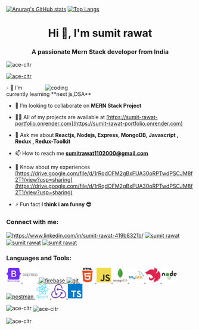 [![Anurag's GitHub stats](https://github-readme-stats.vercel.app/api?username=ace-cltr&theme=tokyonight&show_icons=true&rank_icon=github)](https://github.com/anuraghazra/github-readme-stats)
[![Top Langs](https://github-readme-stats.vercel.app/api/top-langs/?username=ace-cltr&theme=tokyonight&layout=donut)](https://github.com/anuraghazra/github-readme-stats)

<h1 align="center">Hi 👋, I'm sumit rawat</h1>
<h3 align="center">A passionate Mern Stack developer from India</h3>
<p align="left"> <img src="https://komarev.com/ghpvc/?username=ace-cltr&label=Profile%20views&color=0e75b6&style=flat" alt="ace-cltr" /> </p>

<p align="left"> <a href="https://github.com/ryo-ma/github-profile-trophy"><img src="https://github-profile-trophy.vercel.app/?username=ace-cltr" alt="ace-cltr" /></a> </p>

<img align="right" width="400" src="https://luatgiale.vn/wp-content/uploads/2019/09/sales-manager-dl.gif" alt="coding">
- 🌱 I’m currently learning **next js,DSA**

- 👯 I’m looking to collaborate on **MERN Stack Project**

- 👨‍💻 All of my projects are available at [https://sumit-rawat-portfolio.onrender.com](https://sumit-rawat-portfolio.onrender.com)

- 💬 Ask me about **Reactjs, Nodejs, Express, MongoDB, Javascript , Redux , Redux-Toolkit**

- 📫 How to reach me **sumitrawat1102000@gmail.com**

- 📄 Know about my experiences [https://drive.google.com/file/d/1rRqdOFM2gBxFUA30oRPTwdPSCJM8f2T1/view?usp=sharing](https://drive.google.com/file/d/1rRqdOFM2gBxFUA30oRPTwdPSCJM8f2T1/view?usp=sharing)

- ⚡ Fun fact **I think i am funny 😎**

<h3 align="left">Connect with me:</h3>
<p align="left">
<a href="https://www.linkedin.com/in/sumit-rawat-419b8321b/" target="blank"><img align="center" src="https://raw.githubusercontent.com/rahuldkjain/github-profile-readme-generator/master/src/images/icons/Social/linked-in-alt.svg" alt="https://www.linkedin.com/in/sumit-rawat-419b8321b/" height="30" width="40" /></a>
<a href="https://www.facebook.com/profile.php?id=100066165454663" target="blank"><img align="center" src="https://raw.githubusercontent.com/rahuldkjain/github-profile-readme-generator/master/src/images/icons/Social/facebook.svg" alt="sumit rawat" height="30" width="40" /></a>
<a href="https://www.instagram.com/sumitrawat6216/?next=%2F" target="blank"><img align="center" src="https://raw.githubusercontent.com/rahuldkjain/github-profile-readme-generator/master/src/images/icons/Social/instagram.svg" alt="sumit rawat" height="30" width="40" /></a>
<a href="https://leetcode.com/sumitrawat1102000/" target="blank"><img align="center" src="https://raw.githubusercontent.com/rahuldkjain/github-profile-readme-generator/master/src/images/icons/Social/leet-code.svg" alt="sumit rawat" height="30" width="40" /></a>
</p>

<h3 align="left">Languages and Tools:</h3>
<p align="left"> <a href="https://getbootstrap.com" target="_blank" rel="noreferrer"> <img src="https://raw.githubusercontent.com/devicons/devicon/master/icons/bootstrap/bootstrap-plain-wordmark.svg" alt="bootstrap" width="40" height="40"/> </a> <a href="https://expressjs.com" target="_blank" rel="noreferrer"> <img src="https://raw.githubusercontent.com/devicons/devicon/master/icons/express/express-original-wordmark.svg" alt="express" width="40" height="40"/> </a> <a href="https://firebase.google.com/" target="_blank" rel="noreferrer"> <img src="https://www.vectorlogo.zone/logos/firebase/firebase-icon.svg" alt="firebase" width="40" height="40"/> </a> <a href="https://git-scm.com/" target="_blank" rel="noreferrer"> <img src="https://www.vectorlogo.zone/logos/git-scm/git-scm-icon.svg" alt="git" width="40" height="40"/> </a> <a href="https://www.w3.org/html/" target="_blank" rel="noreferrer"> <img src="https://raw.githubusercontent.com/devicons/devicon/master/icons/html5/html5-original-wordmark.svg" alt="html5" width="40" height="40"/> </a> <a href="https://developer.mozilla.org/en-US/docs/Web/JavaScript" target="_blank" rel="noreferrer"> <img src="https://raw.githubusercontent.com/devicons/devicon/master/icons/javascript/javascript-original.svg" alt="javascript" width="40" height="40"/> </a> <a href="https://www.mongodb.com/" target="_blank" rel="noreferrer"> <img src="https://raw.githubusercontent.com/devicons/devicon/master/icons/mongodb/mongodb-original-wordmark.svg" alt="mongodb" width="40" height="40"/> </a> <a href="https://www.mysql.com/" target="_blank" rel="noreferrer"> <img src="https://raw.githubusercontent.com/devicons/devicon/master/icons/mysql/mysql-original-wordmark.svg" alt="mysql" width="40" height="40"/> </a> <a href="https://nestjs.com/" target="_blank" rel="noreferrer"> <img src="https://raw.githubusercontent.com/devicons/devicon/master/icons/nestjs/nestjs-plain.svg" alt="nestjs" width="40" height="40"/> </a> <a href="https://nodejs.org" target="_blank" rel="noreferrer"> <img src="https://raw.githubusercontent.com/devicons/devicon/master/icons/nodejs/nodejs-original-wordmark.svg" alt="nodejs" width="40" height="40"/> </a> <a href="https://postman.com" target="_blank" rel="noreferrer"> <img src="https://www.vectorlogo.zone/logos/getpostman/getpostman-icon.svg" alt="postman" width="40" height="40"/> </a> <a href="https://reactjs.org/" target="_blank" rel="noreferrer"> <img src="https://raw.githubusercontent.com/devicons/devicon/master/icons/react/react-original-wordmark.svg" alt="react" width="40" height="40"/> </a> <a href="https://redux.js.org" target="_blank" rel="noreferrer"> <img src="https://raw.githubusercontent.com/devicons/devicon/master/icons/redux/redux-original.svg" alt="redux" width="40" height="40"/> </a> <a href="https://www.typescriptlang.org/" target="_blank" rel="noreferrer"> <img src="https://raw.githubusercontent.com/devicons/devicon/master/icons/typescript/typescript-original.svg" alt="typescript" width="40" height="40"/> </a> </p>

<p><img align="left" src="https://github-readme-stats.vercel.app/api/top-langs?username=ace-cltr&show_icons=true&locale=en&layout=compact" alt="ace-cltr" /></p>

<p>&nbsp;<img align="center" src="https://github-readme-stats.vercel.app/api?username=ace-cltr&show_icons=true&locale=en" alt="ace-cltr" /></p>

<p><img align="center" src="https://github-readme-streak-stats.herokuapp.com/?user=ace-cltr&" alt="ace-cltr" /></p>